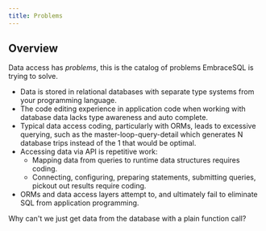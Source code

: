 ```yaml
---
title: Problems
---
```


## Overview

Data access has *problems*, this is the catalog of problems EmbraceSQL is trying to solve.

* Data is stored in relational databases with separate type systems from your programming language.
* The code editing experience in application code when working with database data lacks type awareness and auto complete.
* Typical data access coding, particularly with ORMs, leads to excessive querying, such as the master-loop-query-detail which generates N database trips instead of the 1 that would be optimal.
* Accessing data via API is repetitive work:
  * Mapping data from queries to runtime data structures requires coding.
  * Connecting, configuring, preparing statements, submitting queries, pickout out results require coding.
* ORMs and data access layers attempt to, and ultimately fail to eliminate SQL from application programming.

Why can't we just get data from the database with a plain function call?